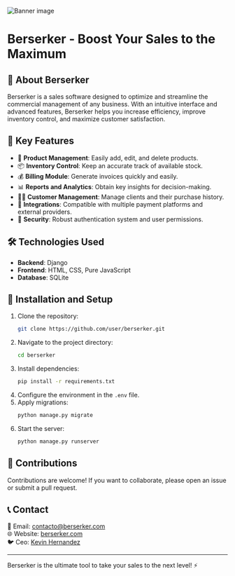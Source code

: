 ![Banner image](https://form.quantum-staffing.com/wp-content/uploads/2025/04/BerserkerWelcome.png)

# Berserker - Boost Your Sales to the Maximum

## 🚀 About Berserker

Berserker is a sales software designed to optimize and streamline the commercial management of any business. With an intuitive interface and advanced features, Berserker helps you increase efficiency, improve inventory control, and maximize customer satisfaction.

## 🎯 Key Features

- 🛒 **Product Management**: Easily add, edit, and delete products.
- 📦 **Inventory Control**: Keep an accurate track of available stock.
- 💰 **Billing Module**: Generate invoices quickly and easily.
- 📊 **Reports and Analytics**: Obtain key insights for decision-making.
- 🧑‍💼 **Customer Management**: Manage clients and their purchase history.
- 🔄 **Integrations**: Compatible with multiple payment platforms and external providers.
- 🔐 **Security**: Robust authentication system and user permissions.

## 🛠️ Technologies Used

- **Backend**: Django
- **Frontend**: HTML, CSS, Pure JavaScript
- **Database**: SQLite

## 📌 Installation and Setup

1. Clone the repository:
   ```sh
   git clone https://github.com/user/berserker.git
   ```
2. Navigate to the project directory:
   ```sh
   cd berserker
   ```
3. Install dependencies:
   ```sh
   pip install -r requirements.txt
   ```
4. Configure the environment in the `.env` file.
5. Apply migrations:
   ```sh
   python manage.py migrate
   ```
6. Start the server:
   ```sh
   python manage.py runserver
   ```

## 📢 Contributions

Contributions are welcome! If you want to collaborate, please open an issue or submit a pull request.


## 📞 Contact

📧 Email: [contacto@berserker.com](mailto\:kevin.hernandez25@zohomail.com)\
🌐 Website: [berserker.com](https://berserker-v2.mailerpage.io/)\
🐦 Ceo: [Kevin Hernandez](https://www.linkedin.com/in/kevin-hernandez-431464235/)

---
Berserker is the ultimate tool to take your sales to the next level! ⚡